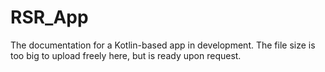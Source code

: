# RSR_App
The documentation for a Kotlin-based app in development. The file size is too big to upload freely here, but is ready upon request.
